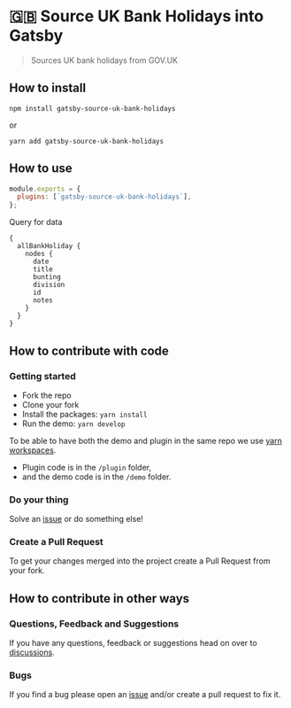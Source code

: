 # 🇬🇧 Source UK Bank Holidays into Gatsby

> Sources UK bank holidays from GOV.UK

## How to install

`npm install gatsby-source-uk-bank-holidays`

or

`yarn add gatsby-source-uk-bank-holidays`

## How to use

```js
module.exports = {
  plugins: [`gatsby-source-uk-bank-holidays`],
};
```

Query for data

```gql
{
  allBankHoliday {
    nodes {
      date
      title
      bunting
      division
      id
      notes
    }
  }
}
```

## How to contribute with code

### Getting started

- Fork the repo
- Clone your fork
- Install the packages: `yarn install`
- Run the demo: `yarn develop`

To be able to have both the demo and plugin in the same repo we use [yarn workspaces](https://classic.yarnpkg.com/lang/en/docs/workspaces/).

- Plugin code is in the `/plugin` folder,
- and the demo code is in the `/demo` folder.

### Do your thing

Solve an [issue](https://github.com/ashhitch/gatsby-source-uk-bank-holidays/issues) or do something else!

### Create a Pull Request

To get your changes merged into the project create a Pull Request from your fork.

## How to contribute in other ways

### Questions, Feedback and Suggestions

If you have any questions, feedback or suggestions head on over to [discussions](https://github.com/ashhitch/gatsby-source-uk-bank-holidays/discussions).

### Bugs

If you find a bug please open an [issue](https://github.com/ashhitch/gatsby-source-uk-bank-holidays/issues) and/or create a pull request to fix it.
